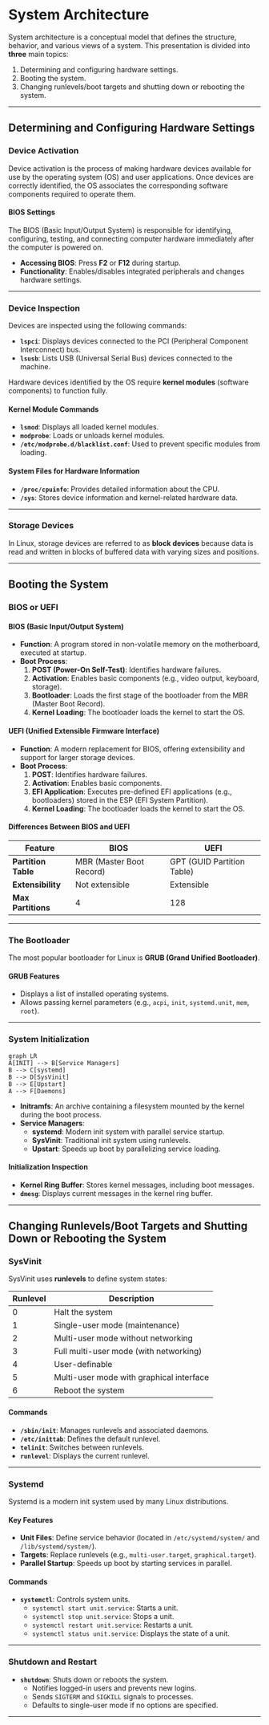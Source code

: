 
# **System Architecture**

System architecture is a conceptual model that defines the structure, behavior, and various views of a system. This presentation is divided into **three** main topics:

1. Determining and configuring hardware settings.
2. Booting the system.
3. Changing runlevels/boot targets and shutting down or rebooting the system.

---

## **Determining and Configuring Hardware Settings**

### **Device Activation**

Device activation is the process of making hardware devices available for use by the operating system (OS) and user applications. Once devices are correctly identified, the OS associates the corresponding software components required to operate them.

#### **BIOS Settings**

The BIOS (Basic Input/Output System) is responsible for identifying, configuring, testing, and connecting computer hardware immediately after the computer is powered on.  

- **Accessing BIOS**: Press **F2** or **F12** during startup.  
- **Functionality**: Enables/disables integrated peripherals and changes hardware settings.

---

### **Device Inspection**

Devices are inspected using the following commands:  

- **`lspci`**: Displays devices connected to the PCI (Peripheral Component Interconnect) bus.  
- **`lsusb`**: Lists USB (Universal Serial Bus) devices connected to the machine.  

Hardware devices identified by the OS require **kernel modules** (software components) to function fully.  

#### **Kernel Module Commands**  

- **`lsmod`**: Displays all loaded kernel modules.  
- **`modprobe`**: Loads or unloads kernel modules.  
- **`/etc/modprobe.d/blacklist.conf`**: Used to prevent specific modules from loading.  

#### **System Files for Hardware Information**  

- **`/proc/cpuinfo`**: Provides detailed information about the CPU.  
- **`/sys`**: Stores device information and kernel-related hardware data.  

---

### **Storage Devices**

In Linux, storage devices are referred to as **block devices** because data is read and written in blocks of buffered data with varying sizes and positions.

---

## **Booting the System**

### **BIOS or UEFI**

#### **BIOS (Basic Input/Output System)**  

- **Function**: A program stored in non-volatile memory on the motherboard, executed at startup.  
- **Boot Process**:  
  1. **POST (Power-On Self-Test)**: Identifies hardware failures.  
  2. **Activation**: Enables basic components (e.g., video output, keyboard, storage).  
  3. **Bootloader**: Loads the first stage of the bootloader from the MBR (Master Boot Record).  
  4. **Kernel Loading**: The bootloader loads the kernel to start the OS.  

#### **UEFI (Unified Extensible Firmware Interface)**  

- **Function**: A modern replacement for BIOS, offering extensibility and support for larger storage devices.  
- **Boot Process**:  
  1. **POST**: Identifies hardware failures.  
  2. **Activation**: Enables basic components.  
  3. **EFI Application**: Executes pre-defined EFI applications (e.g., bootloaders) stored in the ESP (EFI System Partition).  
  4. **Kernel Loading**: The bootloader loads the kernel to start the OS.  

#### **Differences Between BIOS and UEFI**  

| **Feature**          | **BIOS**                     | **UEFI**                     |  
|-----------------------|------------------------------|------------------------------|  
| **Partition Table**   | MBR (Master Boot Record)     | GPT (GUID Partition Table)   |  
| **Extensibility**     | Not extensible              | Extensible                   |  
| **Max Partitions**    | 4                           | 128                          |  

---

### **The Bootloader**

The most popular bootloader for Linux is **GRUB (Grand Unified Bootloader)**.  

#### **GRUB Features**  

- Displays a list of installed operating systems.  
- Allows passing kernel parameters (e.g., `acpi`, `init`, `systemd.unit`, `mem`, `root`).  

---

### **System Initialization**

```mermaid
graph LR
A[INIT] --> B[Service Managers]
B --> C[systemd]
B --> D[SysVinit]
B --> E[Upstart]
A --> F[Daemons]
```

- **Initramfs**: An archive containing a filesystem mounted by the kernel during the boot process.  
- **Service Managers**:  
  - **systemd**: Modern init system with parallel service startup.  
  - **SysVinit**: Traditional init system using runlevels.  
  - **Upstart**: Speeds up boot by parallelizing service loading.  

#### **Initialization Inspection**  

- **Kernel Ring Buffer**: Stores kernel messages, including boot messages.  
- **`dmesg`**: Displays current messages in the kernel ring buffer.  

---

## **Changing Runlevels/Boot Targets and Shutting Down or Rebooting the System**

### **SysVinit**

SysVinit uses **runlevels** to define system states:  

| **Runlevel** | **Description**                          |  
|--------------|------------------------------------------|  
| 0            | Halt the system                          |  
| 1            | Single-user mode (maintenance)           |  
| 2            | Multi-user mode without networking       |  
| 3            | Full multi-user mode (with networking)   |  
| 4            | User-definable                           |  
| 5            | Multi-user mode with graphical interface |  
| 6            | Reboot the system                        |  

#### **Commands**  

- **`/sbin/init`**: Manages runlevels and associated daemons.  
- **`/etc/inittab`**: Defines the default runlevel.  
- **`telinit`**: Switches between runlevels.  
- **`runlevel`**: Displays the current runlevel.  

---

### **Systemd**

Systemd is a modern init system used by many Linux distributions.  

#### **Key Features**  

- **Unit Files**: Define service behavior (located in `/etc/systemd/system/` and `/lib/systemd/system/`).  
- **Targets**: Replace runlevels (e.g., `multi-user.target`, `graphical.target`).  
- **Parallel Startup**: Speeds up boot by starting services in parallel.  

#### **Commands**  

- **`systemctl`**: Controls system units.  
  - `systemctl start unit.service`: Starts a unit.  
  - `systemctl stop unit.service`: Stops a unit.  
  - `systemctl restart unit.service`: Restarts a unit.  
  - `systemctl status unit.service`: Displays the state of a unit.  

---

### **Shutdown and Restart**

- **`shutdown`**: Shuts down or reboots the system.  
  - Notifies logged-in users and prevents new logins.  
  - Sends `SIGTERM` and `SIGKILL` signals to processes.  
  - Defaults to single-user mode if no options are specified.  

---
